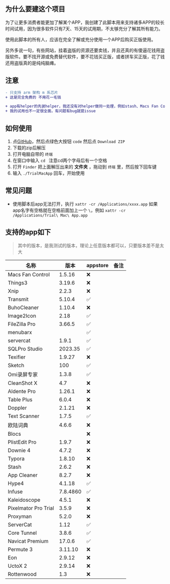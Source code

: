 ## 为什么要建这个项目

为了让更多消费者能更加了解某个APP，我创建了此脚本用来支持诸多APP的较长时间试用，因为很多软件只有7天、15天的试用期，不太够充分了解其所有能力。

使用此脚本的所有人，应该在完全了解或充分使用一个APP后购买正版使用。

另外多说一句，有些网站，挂着盗版的资源还要卖钱，并且还真的有傻逼花钱用盗版软件。要不找开源或免费替代软件，要不花钱买正版，或者拼车买正版，花了钱还用盗版真的是纯纯脑瘫。

## 注意 

```diff
- 只支持 arm 架构 m 系芯片
+ 这是完全免费的 不用花一毛钱

+ app有helper的先装helper，我还没有对helper做同一处理，例如stash、Macs Fan Control 等软件
+ 我的试用也不一定很全面，有问题有bug就提issue
```

## 如何使用

 1. 点[GitHub](https://github.com/TrialMacApp/TrialMacApp)，然后点绿色大按钮 `code` 然后点 `Download ZIP`
 2. 下载的zip后解压
 3. 打开电脑自带的 `终端` 
 4. 在窗口中输入 `cd ` 注意cd两个字母后有一个空格
 5. 打开 `Finder` 把上面解压出来的 **文件夹** ，拖动到 `终端` 里，然后按下回车键
 6. 输入 `./TrialMacApp` 回车，开始使用


## 常见问题

 - 使用脚本后app无法打开，执行 `xattr -cr /Applications/xxxx.app` 如果app名字有空格就在空格前面加上一个 `\`，例如 `xattr -cr /Applications/Trial\ Mac\ App.app`


## 支持的app如下

> 其中的版本，是我测试的版本，理论上任意版本都可以，只要版本差不是太大

| 名称 | 版本 | appstore | 备注 |
| ---- | ---- | ------------ | ---- |
| Macs Fan Control | 1.5.16 | ❌ |  |
| Things3 | 3.19.6 | ❌ |  |
| Xnip | 2.2.3 | ❌ |  |
| Transmit | 5.10.4 | ✅ |  |
| BuhoCleaner | 1.10.4 | ❌ |  |
| Image2Icon | 2.18 | ✅ |  |
| FileZilla Pro | 3.66.5 | ✅ |  |
| menubarx |  | ✅ |  |
| servercat | 1.9.1 | ✅ |  |
| SQLPro Studio | 2023.35 | ✅ |  |
| Texifier | 1.9.27 | ❌ |  |
| Sketch | 100 | ✅ |  |
| Omi录屏专家 | 1.3.8 | ✅ |  |
| CleanShot X | 4.7 | ❌ |  |
| Aldente Pro | 1.26.1 | ❌ |  |
| Table Plus | 6.0.4 | ❌ |  |
| Doppler | 2.1.21 | ❌ |  |
| Text Scanner | 1.7.5 | ✅ |  |
| 欧陆词典 | 4.6.6 | ❌ |  |
| Blocs |  | ❌ |  |
| PlistEdit Pro | 1.9.7 | ❌ |  |
| Downie 4 | 4.7.2 | ❌ |  |
| Typora | 1.8.10 | ❌ |  |
| Stash | 2.6.2 | ❌ |  |
| App Cleaner | 8.2.7 | ❌ |  |
| Hype4 | 4.1.18 | ✅ |  |
| Infuse | 7.8.4860 | ✅ |  |
| Kaleidoscope | 4.5.1 | ❌ |  |
| Pixelmator Pro Trial | 3.5.9 | ❌ |  |
| Proxyman | 5.2.0 | ❌ |  |
| ServerCat | 1.12 | ✅ |  |
| Core Tunnel | 3.8.6 | ✅ |  |
| Navicat Premium | 17.0.6 | ✅ |  |
| Permute 3 | 3.11.10 | ❌ |  |
| Eon | 2.9.12 | ❌ |  |
| UctoX 2 | 2.9.14 | ❌ |  |
| Rottenwood | 1.3 | ❌ |  |
